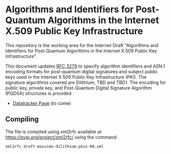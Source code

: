 # Algorithms and Identifiers for Post-Quantum Algorithms in the Internet X.509 Public Key Infrastructure

This repository is the working area for the Internet-Draft "Algorithms and Identifiers for Post-Quantum Algorithms in the Internet X.509 Public Key Infrastructure". 

This document updates [RFC 3279](https://datatracker.ietf.org/doc/html/rfc3279) to specify algorithm identifiers and ASN.1 encoding formats for post-quantum digital signatures and subject public keys used in the Internet X.509 Public Key Infrastructure (PKI).  The signature algorithms covered are Dilithium, TBD and TBD1.  The encoding for public key, private key, and Post-Quantum Digital Signature Algorithm (PQDSA) structures is provided.

- [Datatracker Page](https://tools.ietf.org/wg/lamps/) (to come)

## Compiling
The file is compiled using xml2rfc available at https://pypi.org/project/xml2rfc/ using the command:
```
xml2rfc draft-massimo-dilithium-pkix-00.xml
```

